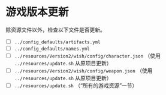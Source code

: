# 游戏版本更新

除资源文件以外，检查以下文件是否更新。

- [ ] `../config_defaults/artifacts.yml`
- [ ] `../config_defaults/names.yml`
- [ ] `../resources/Version2/wish/config/character.json` （使用 `../resources/update.sh` 从原项目更新）
- [ ] `../resources/Version2/wish/config/weapon.json` （使用 `../resources/update.sh` 从原项目更新）
- [ ] `../resources/update.sh` （“所有的游戏资源”一节）
